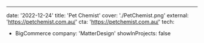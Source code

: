 ---

date: '2022-12-24'
title: 'Pet Chemist'
cover: './PetChemist.png'
external: 'https://petchemist.com.au/'
cta: 'https://petchemist.com.au/'
tech:

- BigCommerce
  company: 'MatterDesign'
  showInProjects: false
